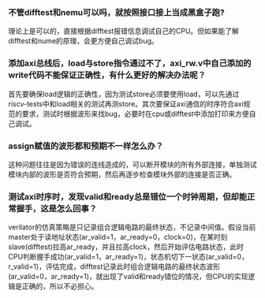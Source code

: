 ### 不管difftest和nemu可以吗，就按照接口接上当成黑盒子跑?

理论上是可以的，直接根据difftest报错信息调试自己的CPU。但如果能了解difftest和nume的原理，会更方便自己调试bug。

### 添加axi总线后，load与store指令通过不了，axi_rw.v中自己添加的write代码不能保证正确性，有什么更好的解决办法呢？

首先要确保load逻辑的正确性，因为测试store必须要使用load，可以先通过riscv-tests中和load相关的测试再测store。其次要保证axi通信的时序符合axi规范的要求，测试时根据波形来找bug，必要时在cpu或difftest中添加打印来方便自己调试。

### assign赋值的波形都和预期不一样怎么办？

这种问题往往是因为错误的连线造成的，可以断开模块的所有外部连接，单独测试模块内部的波形是否符合预期，然后再逐步检查模块外部的连接是否正确。

### 测试axi时序时，发现valid和ready总是错位一个时钟周期，但却能正常握手，这是怎么回事？

verilator的仿真策略是只记录组合逻辑电路的最终状态，不记录中间值。假设当前master处于读地址状态(ar_valid=1，ar_ready=0，clock=0)，在某时刻slave(difftest)拉高ar_ready，并且拉高clock，然后开始评估电路状态，此时CPU判断握手成功(ar_valid=1，ar_ready=1)，状态机切下一状态(ar_valid=0，r_valid=1)，评估完成，difftest记录此时组合逻辑电路的最终状态波形(ar_valid=0，ar_ready=1)，就出现了valid和ready错位的情况，但CPU的实现逻辑是正确的，所以不必担心。
